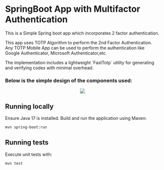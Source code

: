 # SpringBoot App with Multifactor Authentication
<p>
This is a Simple Spring boot app which incorporates 2 factor authentication.
</p>
<p>
This app uses TOTP Algorithm to perform the 2nd Factor Authentication. Any TOTP Mobile App can be used to perform the authentication like Google Authenticator, Microsoft Authenticator,etc.
</p>
<p>
The implementation includes a lightweight `FastTotp` utility for generating and verifying codes with minimal overhead.
</p>
<h3> Below is the simple design of the components used: </h3>
<p align="center">
  <img src="docs/MFA_App_Design_1.svg" />
</p>


## Running locally

Ensure Java 17 is installed. Build and run the application using Maven:

```bash
mvn spring-boot:run
```

## Running tests

Execute unit tests with:

```bash
mvn test
```
